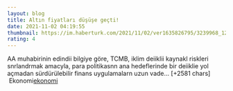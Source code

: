 ```yaml
--- 
layout: blog
title: Altın fiyatları düşüşe geçti!
date: 2021-11-02 04:19:55
thumbnail: https://im.haberturk.com/2021/11/02/ver1635826795/3239968_1200x627.jpg
rating: 4
---
```

AA muhabirinin edindii bilgiye göre, TCMB, iklim deiiklii kaynakl riskleri snrlandrmak amacyla, para politikasnn ana hedeflerinde bir deiiklie yol açmadan sürdürülebilir finans uygulamalarn uzun vade… [+2581 chars]</br>&nbsp;Ekonomi<a href="Ekonomi">ekonomi</a>